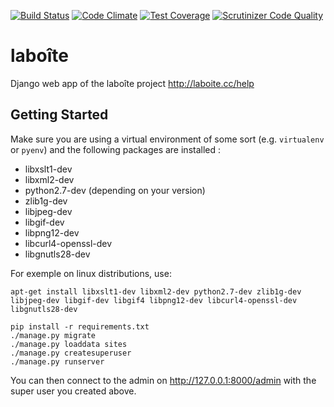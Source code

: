 [![Build Status](https://api.travis-ci.org/laboiteproject/laboite-backend.svg?branch=master)](https://travis-ci.org/laboiteproject/laboite-backend)
[![Code Climate](https://codeclimate.com/github/laboiteproject/laboite-backend/badges/gpa.svg)](https://codeclimate.com/github/laboiteproject/laboite-backend)
[![Test Coverage](https://codeclimate.com/github/laboiteproject/laboite-backend/badges/coverage.svg)](https://codeclimate.com/github/laboiteproject/laboite-backend/coverage)
[![Scrutinizer Code Quality](https://scrutinizer-ci.com/g/laboiteproject/laboite-backend/badges/quality-score.png?b=master)](https://scrutinizer-ci.com/g/laboiteproject/laboite-backend/?branch=master)

# laboîte
Django web app of the laboîte project http://laboite.cc/help

## Getting Started

Make sure you are using a virtual environment of some sort (e.g. `virtualenv` or
`pyenv`) and the following packages are installed :

* libxslt1-dev
* libxml2-dev
* python2.7-dev (depending on your version)
* zlib1g-dev
* libjpeg-dev
* libgif-dev
* libpng12-dev
* libcurl4-openssl-dev
* libgnutls28-dev

For exemple on linux distributions, use:
```
apt-get install libxslt1-dev libxml2-dev python2.7-dev zlib1g-dev libjpeg-dev libgif-dev libgif4 libpng12-dev libcurl4-openssl-dev libgnutls28-dev
```

```
pip install -r requirements.txt
./manage.py migrate
./manage.py loaddata sites
./manage.py createsuperuser
./manage.py runserver
```

You can then connect to the admin on http://127.0.0.1:8000/admin with the super
user you created above.
